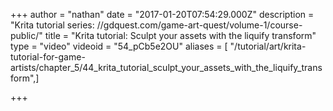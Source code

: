 +++
author = "nathan"
date = "2017-01-20T07:54:29.000Z"
description = "Krita tutorial series: //gdquest.com/game-art-quest/volume-1/course-public/"
title = "Krita tutorial: Sculpt your assets with the liquify transform"
type = "video"
videoid = "54_pCb5e2OU"
aliases = [ "/tutorial/art/krita-tutorial-for-game-artists/chapter_5/44_krita_tutorial_sculpt_your_assets_with_the_liquify_transform",]

+++